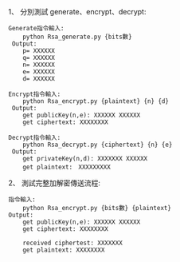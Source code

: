 1、	分別測試 generate、encrypt、decrypt:

	Generate指令輸入:
		python Rsa_generate.py {bits數}
	 Output:
		p= XXXXXX
		q= XXXXXX
		n= XXXXXX
		e= XXXXXX
		d= XXXXXX

	Encrypt指令輸入:
		python Rsa_encrypt.py {plaintext} {n} {d}
	 Output:
		get publicKey(n,e): XXXXXX XXXXXX
		get ciphertext: XXXXXXXX

	Decrypt指令輸入:
		python Rsa_decrypt.py {ciphertext} {n} {e}
	 Output:
		get privateKey(n,d): XXXXXXX XXXXXX
		get plaintext:　XXXXXXXXX

2、 	測試完整加解密傳送流程:
	
	指令輸入:
		python Rsa_encrypt.py {bits數} {plaintext}
	Output:
		get publicKey(n,e): XXXXXX XXXXXX
		get ciphertext: XXXXXXXX
		
		received ciphertest: XXXXXXX
		get plaintext: XXXXXXXX
